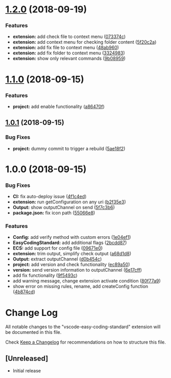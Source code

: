 # [1.2.0](https://github.com/azdanov/vscode-easy-coding-standard/compare/v1.1.0...v1.2.0) (2018-09-19)


### Features

* **extension:** add check file to context menu ([073374c](https://github.com/azdanov/vscode-easy-coding-standard/commit/073374c))
* **extension:** add context menu for checking folder content ([5f20c2a](https://github.com/azdanov/vscode-easy-coding-standard/commit/5f20c2a))
* **extension:** add fix file to context menu ([48ab960](https://github.com/azdanov/vscode-easy-coding-standard/commit/48ab960))
* **extension:** add fix folder to context menu ([3324983](https://github.com/azdanov/vscode-easy-coding-standard/commit/3324983))
* **extension:** show only relevant commands ([9b08959](https://github.com/azdanov/vscode-easy-coding-standard/commit/9b08959))

# [1.1.0](https://github.com/azdanov/vscode-easy-coding-standard/compare/v1.0.1...v1.1.0) (2018-09-15)


### Features

* **project:** add enable functionality ([a86470f](https://github.com/azdanov/vscode-easy-coding-standard/commit/a86470f))

## [1.0.1](https://github.com/azdanov/vscode-easy-coding-standard/compare/v1.0.0...v1.0.1) (2018-09-15)


### Bug Fixes

* **project:** dummy commit to trigger a rebuild ([5ae18f2](https://github.com/azdanov/vscode-easy-coding-standard/commit/5ae18f2))

# 1.0.0 (2018-09-15)


### Bug Fixes

* **CI:** fix auto-deploy issue ([4f1c4ed](https://github.com/azdanov/vscode-easy-coding-standard/commit/4f1c4ed))
* **extension:** run getConfiguration on any uri ([b2f35e3](https://github.com/azdanov/vscode-easy-coding-standard/commit/b2f35e3))
* **Output:** show outputChannel on send ([5f7c3b6](https://github.com/azdanov/vscode-easy-coding-standard/commit/5f7c3b6))
* **package.json:** fix icon path ([55066e8](https://github.com/azdanov/vscode-easy-coding-standard/commit/55066e8))


### Features

* **Config:** add verify method with custom errors ([1e04ef1](https://github.com/azdanov/vscode-easy-coding-standard/commit/1e04ef1))
* **EasyCodingStandard:** add additional flags ([2bcdd87](https://github.com/azdanov/vscode-easy-coding-standard/commit/2bcdd87))
* **ECS:** add support for config file ([09671e0](https://github.com/azdanov/vscode-easy-coding-standard/commit/09671e0))
* **extension:** trim output, simplify check output ([a68d1d8](https://github.com/azdanov/vscode-easy-coding-standard/commit/a68d1d8))
* **Output:** extract outputChannel ([d0b454c](https://github.com/azdanov/vscode-easy-coding-standard/commit/d0b454c))
* **project:** add version and check functionality ([ec89a50](https://github.com/azdanov/vscode-easy-coding-standard/commit/ec89a50))
* **version:** send version information to outputChannel ([6e17cff](https://github.com/azdanov/vscode-easy-coding-standard/commit/6e17cff))
* add fix functionality ([9f5493c](https://github.com/azdanov/vscode-easy-coding-standard/commit/9f5493c))
* add warning message, change extension activate condition ([80f77a9](https://github.com/azdanov/vscode-easy-coding-standard/commit/80f77a9))
* show error on missing rules, rename, add createConfig function ([4b874cd](https://github.com/azdanov/vscode-easy-coding-standard/commit/4b874cd))

# Change Log

All notable changes to the "vscode-easy-coding-standard" extension will be documented in this file.

Check [Keep a Changelog](http://keepachangelog.com/) for recommendations on how to structure this file.

## [Unreleased]

- Initial release
